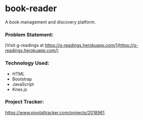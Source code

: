 # book-reader


A book management and discovery platform.

### Problem Statement:


[Visit g-readings at https://g-readings.herokuapp.com/](https://g-readings.herokuapp.com/)

### Technology Used:
* HTML
* Bootstrap
* JavaScript
* Knex.js


### Project Tracker:
https://www.pivotaltracker.com/projects/2018961.
